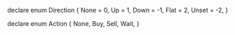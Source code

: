 declare enum Direction {
  None = 0,
  Up = 1,
  Down = -1,
  Flat = 2,
  Unset = -2,
}

declare enum Action {
  None,
  Buy,
  Sell,
  Wait,
}
